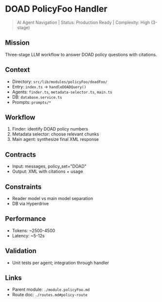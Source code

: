 # DOAD PolicyFoo Handler

> AI Agent Navigation | Status: Production Ready | Complexity: High (3-stage)

## Mission

Three-stage LLM workflow to answer DOAD policy questions with citations.

## Context

- Directory: `src/lib/modules/policyFoo/doadFoo/`
- Entry: `index.ts` → `handleDOADQuery()`
- Agents: `finder.ts`, `metadata-selector.ts`, `main.ts`
- DB: `database.service.ts`
- Prompts: `prompts/*`

## Workflow

1. Finder: identify DOAD policy numbers
2. Metadata selector: choose relevant chunks
3. Main agent: synthesize final XML response

## Contracts

- Input: messages, policy_set="DOAD"
- Output: XML with citations + usage

## Constraints

- Reader model vs main model separation
- DB via Hyperdrive

## Performance

- Tokens: ~2500-4500
- Latency: ~5-12s

## Validation

- Unit tests per agent; integration through handler

## Links

- Parent module: `./module.policyFoo.md`
- Route doc: `./routes.md#policy-route`
